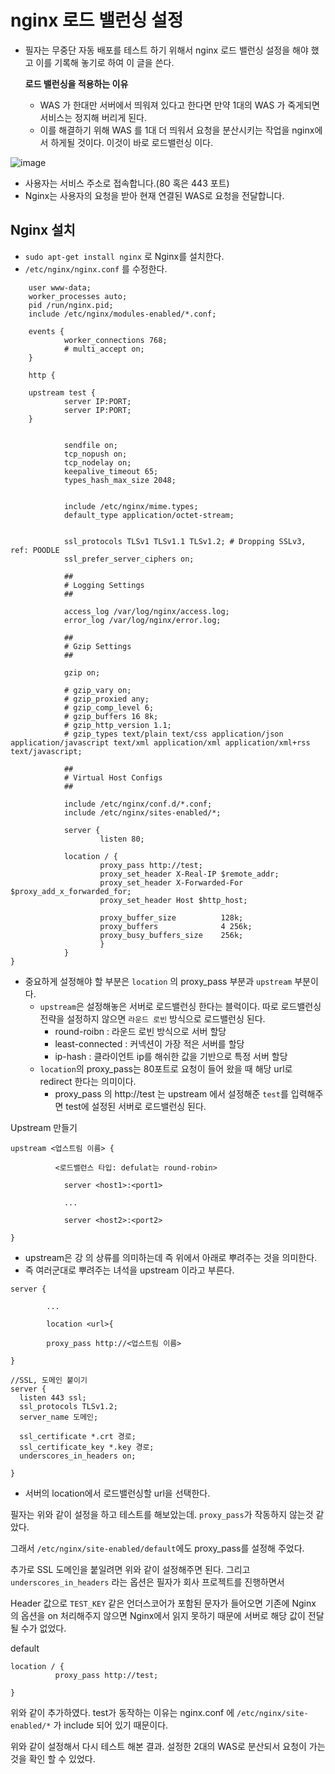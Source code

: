   
  # nginx 로드 밸런싱 설정
  
   - 필자는 무중단 자동 배포를 테스트 하기 위해서 nginx 로드 밸런싱 설정을 해야 했고 이를 기록해 놓기로 하여 이 글을 쓴다.


  
      __로드 밸런싱을 적용하는 이유__
      
        - WAS 가 한대만 서버에서 띄워져 있다고 한다면 만약 1대의 WAS 가 죽게되면 서비스는 정지해 버리게 된다.
        - 이를 해결하기 위해 WAS 를 1대 더 띄워서 요청을 분산시키는 작업을 nginx에서 하게될 것이다. 이것이 바로 로드밸런싱 이다.

   ![image](https://user-images.githubusercontent.com/79154652/166412080-6cac05e1-6436-455e-a200-676efed0f8ca.png)

   - 사용자는 서비스 주소로 접속합니다.(80 혹은 443 포트)
   - Nginx는 사용자의 요청을 받아 현재 연결된 WAS로 요청을 전달합니다.
   
   
   
  ## Nginx 설치
  
   - `sudo apt-get install nginx` 로 Nginx를 설치한다.
   - `/etc/nginx/nginx.conf` 를 수정한다.
   
~~~
    user www-data;
    worker_processes auto;
    pid /run/nginx.pid;
    include /etc/nginx/modules-enabled/*.conf;

    events {
            worker_connections 768;
            # multi_accept on;
    }

    http {

    upstream test {
            server IP:PORT;
            server IP:PORT;
    }
            

            sendfile on;
            tcp_nopush on;
            tcp_nodelay on;
            keepalive_timeout 65;
            types_hash_max_size 2048;
            

            include /etc/nginx/mime.types;
            default_type application/octet-stream;

            
            ssl_protocols TLSv1 TLSv1.1 TLSv1.2; # Dropping SSLv3, ref: POODLE
            ssl_prefer_server_ciphers on;

            ##
            # Logging Settings
            ##

            access_log /var/log/nginx/access.log;
            error_log /var/log/nginx/error.log;

            ##
            # Gzip Settings
            ##

            gzip on;

            # gzip_vary on;
            # gzip_proxied any;
            # gzip_comp_level 6;
            # gzip_buffers 16 8k;
            # gzip_http_version 1.1;
            # gzip_types text/plain text/css application/json application/javascript text/xml application/xml application/xml+rss text/javascript;

            ##
            # Virtual Host Configs
            ##

            include /etc/nginx/conf.d/*.conf;
            include /etc/nginx/sites-enabled/*;

            server {
                    listen 80;

            location / {
                    proxy_pass http://test;
                    proxy_set_header X-Real-IP $remote_addr;
                    proxy_set_header X-Forwarded-For $proxy_add_x_forwarded_for;
                    proxy_set_header Host $http_host;

                    proxy_buffer_size          128k;
                    proxy_buffers              4 256k;
                    proxy_busy_buffers_size    256k;
                    }
            }
}
~~~


    
    
- 중요하게 설정해야 할 부분은 `location` 의 proxy_pass 부분과 `upstream` 부분이다.
    - `upstream`은 설정해놓은 서버로 로드밸런싱 한다는 블럭이다. 따로 로드밸런싱 전략을 설정하지 않으면 `라운드 로빈` 방식으로 로드밸런싱 된다.
        - round-roibn : 라운드 로빈 방식으로 서버 할당
        - least-connected : 커넥션이 가장 적은 서버를 할당
        - ip-hash : 클라이언트 ip를 해쉬한 값을 기반으로 특정 서버 할당
    - `location`의 proxy_pass는 80포트로 요청이 들어 왔을 때 해당 url로 redirect 한다는 의미이다.
        - proxy_pass 의 http://test 는 upstream 에서 설정해준 `test`를 입력해주면 test에 설정된 서버로 로드밸런싱 된다.

Upstream 만들기
~~~
upstream <업스트림 이름> {

          <로드밸런스 타입: defulat는 round-robin>

            server <host1>:<port1>

            ...

            server <host2>:<port2>

}

~~~

- upstream은 강 의 상류를 의미하는데 즉 위에서 아래로 뿌려주는 것을 의미한다.
- 즉 여러군대로 뿌려주는 녀석을 upstream 이라고 부른다.

~~~
server {

        ...

        location <url>{

        proxy_pass http://<업스트림 이름>

}

//SSL, 도메인 붙이기
server {
  listen 443 ssl;
  ssl_protocols TLSv1.2;
  server_name 도메인;

  ssl_certificate *.crt 경로;
  ssl_certificate_key *.key 경로;
  underscores_in_headers on;

}

~~~

- 서버의 location에서 로드밸런싱할 url을 선택한다.


필자는 위와 같이 설정을 하고 테스트를 해보았는데. `proxy_pass`가 작동하지 않는것 같았다.

그래서 `/etc/nginx/site-enabled/default`에도 proxy_pass를 설정해 주었다.

추가로 SSL 도메인을 붙일려면 위와 같이 설정해주면 된다. 그리고 `underscores_in_headers` 라는 옵션은 필자가 회사 프로젝트를 진행하면서

Header 값으로 `TEST_KEY` 같은 언더스코어가 포함된 문자가 들어오면 기존에 Nginx 의 옵션을 on 처리해주지 않으면 Nginx에서 읽지 못하기 때문에 서버로 해당 값이 전달될 수가 없었다. 

default
~~~ 
location / {
          proxy_pass http://test;

}
~~~

위와 같이 추가하였다. test가 동작하는 이유는 nginx.conf 에 `/etc/nginx/site-enabled/*` 가 include 되어 있기 때문이다.

위와 같이 설정해서 다시 테스트 해본 결과. 설정한 2대의 WAS로 분산되서 요청이 가는 것을 확인 할 수 있었다.
